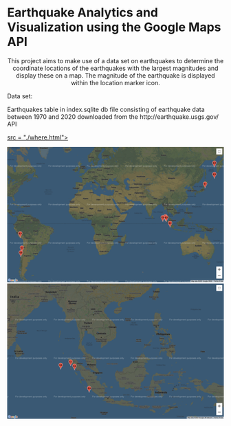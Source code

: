 # Earthquake Analytics and Visualization using the Google Maps API

<p align = "center" color = "blue">
This project aims to make use of a data set on earthquakes to determine the coordinate locations of the earthquakes with the largest magnitudes and display these on a map. The magnitude of the earthquake is displayed within the location marker icon.
<p>
<p>
Data set:
</p> 
<nbsp/>
Earthquakes table in index.sqlite db file consisting of earthquake data between 1970 and 2020 downloaded from the http://earthquake.usgs.gov/ API

<a href = "Map of the 10 most intensive earthquakes in recent history"> src = "./where.html"></a>

<img alt = "Earthquake locations on Google Map" src = "./resources/googlemaps1.png" />
<br>
<img alt = "Earthquake frequency around Indonesia on Google Map" src = "./resources/googlemaps2.png">



